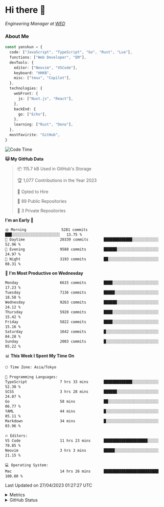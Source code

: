 # Hi there&nbsp;:wave:

<!-- ![Alt text](https://spotify-recently-played-readme.vercel.app/api?user=31kynbuubkiu3r4qh4hjuaglhfay) -->

_Engineering Manager at [WED](https://github.com/wedinc)_

### About Me

```ts
const yanskun = {
  code: ["JavaScript", "TypeScript", "Go", "Rust", "Lua"],
  functions: ["Web Developer", "EM"],
  devTools: {
    editor: ["Neovim", "VSCode"],
    keyboard: "HHKB",
    misc: ["tmux", "Copilot"],
  },
  technologies: {
    webFront: {
      js: ["Nuxt.js", "React"],
    },
    backEnd: {
      go: ["Echo"],
    },
    learning: ["Rust", "Deno"],
  },
  mostFavirite: "GitHub",
}
```

<!--START_SECTION:waka-->
![Code Time](http://img.shields.io/badge/Code%20Time-281%20hrs%2041%20mins-blue)

**🐱 My GitHub Data** 

> 📦 115.7 kB Used in GitHub's Storage 
 > 
> 🏆 1,077 Contributions in the Year 2023
 > 
> 💼 Opted to Hire
 > 
> 📜 89 Public Repositories 
 > 
> 🔑 3 Private Repositories 
 > 
**I'm an Early 🐤** 

```text
🌞 Morning                5281 commits        ███░░░░░░░░░░░░░░░░░░░░░░   13.75 % 
🌆 Daytime                20339 commits       █████████████░░░░░░░░░░░░   52.96 % 
🌃 Evening                9588 commits        ██████░░░░░░░░░░░░░░░░░░░   24.97 % 
🌙 Night                  3193 commits        ██░░░░░░░░░░░░░░░░░░░░░░░   08.31 % 
```
📅 **I'm Most Productive on Wednesday** 

```text
Monday                   6615 commits        ████░░░░░░░░░░░░░░░░░░░░░   17.23 % 
Tuesday                  7136 commits        █████░░░░░░░░░░░░░░░░░░░░   18.58 % 
Wednesday                9263 commits        ██████░░░░░░░░░░░░░░░░░░░   24.12 % 
Thursday                 5920 commits        ████░░░░░░░░░░░░░░░░░░░░░   15.42 % 
Friday                   5822 commits        ████░░░░░░░░░░░░░░░░░░░░░   15.16 % 
Saturday                 1642 commits        █░░░░░░░░░░░░░░░░░░░░░░░░   04.28 % 
Sunday                   2003 commits        █░░░░░░░░░░░░░░░░░░░░░░░░   05.22 % 
```


📊 **This Week I Spent My Time On** 

```text
🕑︎ Time Zone: Asia/Tokyo

💬 Programming Languages: 
TypeScript               7 hrs 33 mins       █████████████░░░░░░░░░░░░   52.38 % 
SCSS                     3 hrs 28 mins       ██████░░░░░░░░░░░░░░░░░░░   24.07 % 
Go                       58 mins             ██░░░░░░░░░░░░░░░░░░░░░░░   06.77 % 
YAML                     44 mins             █░░░░░░░░░░░░░░░░░░░░░░░░   05.11 % 
Markdown                 34 mins             █░░░░░░░░░░░░░░░░░░░░░░░░   03.96 % 

🔥 Editors: 
VS Code                  11 hrs 23 mins      ████████████████████░░░░░   78.85 % 
Neovim                   3 hrs 3 mins        █████░░░░░░░░░░░░░░░░░░░░   21.15 % 

💻 Operating System: 
Mac                      14 hrs 26 mins      █████████████████████████   100.00 % 
```


 Last Updated on 27/04/2023 01:27:27 UTC
<!--END_SECTION:waka-->

<details>
  <summary>Metrics</summary>
  <img src="https://github.com/yanskun/yanskun/blob/main/github-metrics.svg" alt="Metrics">
</details>

<details>
  <summary>GitHub Status</summary>
  <picture>
    <source media="(prefers-color-scheme: dark)" srcset="https://raw.githubusercontent.com/yanskun/yanskun/master/profile-summary-card-output/nord_dark/0-profile-details.svg">
   <img src="https://raw.githubusercontent.com/yanskun/yanskun/master/profile-summary-card-output/default/0-profile-details.svg">
  </picture>
  <br>
  <picture>
    <source media="(prefers-color-scheme: dark)" srcset="https://raw.githubusercontent.com/yanskun/yanskun/master/profile-summary-card-output/nord_dark/1-repos-per-language.svg">
   <img src="https://raw.githubusercontent.com/yanskun/yanskun/master/profile-summary-card-output/default/1-repos-per-language.svg">
  </picture>
  <picture>
    <source media="(prefers-color-scheme: dark)" srcset="https://raw.githubusercontent.com/yanskun/yanskun/master/profile-summary-card-output/nord_dark/2-most-commit-language.svg">
   <img src="https://raw.githubusercontent.com/yanskun/yanskun/master/profile-summary-card-output/default/2-most-commit-language.svg">
  </picture>
  <br>
  <picture>
    <source media="(prefers-color-scheme: dark)" srcset="https://raw.githubusercontent.com/yanskun/yanskun/master/profile-summary-card-output/nord_dark/3-stats.svg">
   <img src="https://raw.githubusercontent.com/yanskun/yanskun/master/profile-summary-card-output/default/3-stats.svg">
  </picture>
  <picture>
    <source media="(prefers-color-scheme: dark)" srcset="https://raw.githubusercontent.com/yanskun/yanskun/master/profile-summary-card-output/nord_dark/4-productive-time.svg">
   <img src="https://raw.githubusercontent.com/yanskun/yanskun/master/profile-summary-card-output/default/4-productive-time.svg">
  </picture>
</details>

